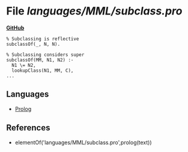 # File _languages/MML/subclass.pro_
**[GitHub](https://github.com/softlang/yas/blob/master/languages/MML/subclass.pro)**
```
% Subclassing is reflective
subclassOf(_, N, N).

% Subclassing considers super
subclassOf(MM, N1, N2) :-
  N1 \= N2,
  lookupClass(N1, MM, C),
...
```

## Languages
* [Prolog](../languages/Prolog.md)

## References
* elementOf('languages/MML/subclass.pro',prolog(text))
